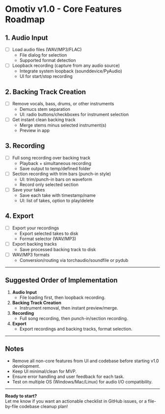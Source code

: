 # Omotiv v1.0 - Core Features Roadmap

## 1. Audio Input
- [ ] Load audio files (WAV/MP3/FLAC)
    - File dialog for selection
    - Supported format detection
- [ ] Loopback recording (capture from any audio source)
    - Integrate system loopback (sounddevice/PyAudio)
    - UI for start/stop recording

## 2. Backing Track Creation
- [ ] Remove vocals, bass, drums, or other instruments
    - Demucs stem separation
    - UI: radio buttons/checkboxes for instrument selection
- [ ] Get instant clean backing track
    - Merge stems minus selected instrument(s)
    - Preview in app

## 3. Recording
- [ ] Full song recording over backing track
    - Playback + simultaneous recording
    - Save output to temp/defined folder
- [ ] Section recording with trim bars (punch-in style)
    - UI: trim/punch-in bars on waveform
    - Record only selected section
- [ ] Save your takes
    - Save each take with timestamp/name
    - UI: list of takes, option to play/delete

## 4. Export
- [ ] Export your recordings
    - Export selected takes to disk
    - Format selector (WAV/MP3)
- [ ] Export backing tracks
    - Save processed backing track to disk
- [ ] WAV/MP3 formats
    - Conversion/routing via torchaudio/soundfile or pydub

---

## Suggested Order of Implementation

1. **Audio Input**
   - File loading first, then loopback recording.
2. **Backing Track Creation**
   - Instrument removal, then instant preview/merge.
3. **Recording**
   - Full song recording, then punch-in/section recording.
4. **Export**
   - Export recordings and backing tracks, format selection.

---

## Notes

- Remove all non-core features from UI and codebase before starting v1.0 development.
- Keep UI minimal/clean for MVP.
- Ensure error handling and user feedback for each task.
- Test on multiple OS (Windows/Mac/Linux) for audio I/O compatibility.

---

**Ready to start?**  
Let me know if you want an actionable checklist in GitHub issues, or a file-by-file codebase cleanup plan!